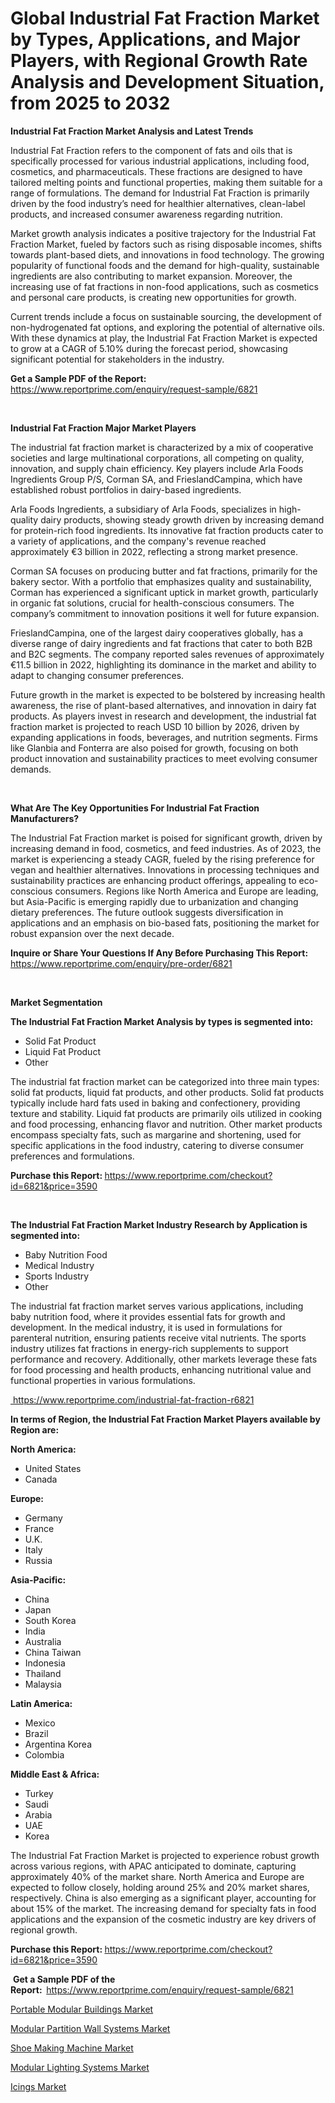 <p><h1>Global Industrial Fat Fraction Market by Types, Applications, and Major Players, with Regional Growth Rate Analysis and Development Situation, from 2025 to 2032</h1></p><p><strong>Industrial Fat Fraction Market Analysis and Latest Trends</strong></p>
<p><p>Industrial Fat Fraction refers to the component of fats and oils that is specifically processed for various industrial applications, including food, cosmetics, and pharmaceuticals. These fractions are designed to have tailored melting points and functional properties, making them suitable for a range of formulations. The demand for Industrial Fat Fraction is primarily driven by the food industry’s need for healthier alternatives, clean-label products, and increased consumer awareness regarding nutrition.</p><p>Market growth analysis indicates a positive trajectory for the Industrial Fat Fraction Market, fueled by factors such as rising disposable incomes, shifts towards plant-based diets, and innovations in food technology. The growing popularity of functional foods and the demand for high-quality, sustainable ingredients are also contributing to market expansion. Moreover, the increasing use of fat fractions in non-food applications, such as cosmetics and personal care products, is creating new opportunities for growth.</p><p>Current trends include a focus on sustainable sourcing, the development of non-hydrogenated fat options, and exploring the potential of alternative oils. With these dynamics at play, the Industrial Fat Fraction Market is expected to grow at a CAGR of 5.10% during the forecast period, showcasing significant potential for stakeholders in the industry.</p></p>
<p><strong>Get a Sample PDF of the Report:&nbsp;</strong> <a href="https://www.reportprime.com/enquiry/request-sample/6821?utm_campaign=2955&utm_medium=2&utm_source=Github&utm_content=ia&utm_term=19032025&utm_id=industrial-fat-fraction">https://www.reportprime.com/enquiry/request-sample/6821</a></p>
<p>&nbsp;</p>
<p><strong>Industrial Fat Fraction Major Market Players</strong></p>
<p><p>The industrial fat fraction market is characterized by a mix of cooperative societies and large multinational corporations, all competing on quality, innovation, and supply chain efficiency. Key players include Arla Foods Ingredients Group P/S, Corman SA, and FrieslandCampina, which have established robust portfolios in dairy-based ingredients.</p><p>Arla Foods Ingredients, a subsidiary of Arla Foods, specializes in high-quality dairy products, showing steady growth driven by increasing demand for protein-rich food ingredients. Its innovative fat fraction products cater to a variety of applications, and the company's revenue reached approximately €3 billion in 2022, reflecting a strong market presence.</p><p>Corman SA focuses on producing butter and fat fractions, primarily for the bakery sector. With a portfolio that emphasizes quality and sustainability, Corman has experienced a significant uptick in market growth, particularly in organic fat solutions, crucial for health-conscious consumers. The company’s commitment to innovation positions it well for future expansion.</p><p>FrieslandCampina, one of the largest dairy cooperatives globally, has a diverse range of dairy ingredients and fat fractions that cater to both B2B and B2C segments. The company reported sales revenues of approximately €11.5 billion in 2022, highlighting its dominance in the market and ability to adapt to changing consumer preferences.</p><p>Future growth in the market is expected to be bolstered by increasing health awareness, the rise of plant-based alternatives, and innovation in dairy fat products. As players invest in research and development, the industrial fat fraction market is projected to reach USD 10 billion by 2026, driven by expanding applications in foods, beverages, and nutrition segments. Firms like Glanbia and Fonterra are also poised for growth, focusing on both product innovation and sustainability practices to meet evolving consumer demands.</p></p>
<p>&nbsp;</p>
<p><strong>What Are The Key Opportunities For Industrial Fat Fraction Manufacturers?</strong></p>
<p><p>The Industrial Fat Fraction market is poised for significant growth, driven by increasing demand in food, cosmetics, and feed industries. As of 2023, the market is experiencing a steady CAGR, fueled by the rising preference for vegan and healthier alternatives. Innovations in processing techniques and sustainability practices are enhancing product offerings, appealing to eco-conscious consumers. Regions like North America and Europe are leading, but Asia-Pacific is emerging rapidly due to urbanization and changing dietary preferences. The future outlook suggests diversification in applications and an emphasis on bio-based fats, positioning the market for robust expansion over the next decade.</p></p>
<p><strong>Inquire or Share Your Questions If Any Before Purchasing This Report:</strong> <a href="https://www.reportprime.com/enquiry/pre-order/6821?utm_campaign=2955&utm_medium=2&utm_source=Github&utm_content=ia&utm_term=19032025&utm_id=industrial-fat-fraction">https://www.reportprime.com/enquiry/pre-order/6821</a></p>
<p>&nbsp;</p>
<p><strong>Market Segmentation</strong></p>
<p><strong>The Industrial Fat Fraction Market Analysis by types is segmented into:</strong></p>
<p><ul><li>Solid Fat Product</li><li>Liquid Fat Product</li><li>Other</li></ul></p>
<p><p>The industrial fat fraction market can be categorized into three main types: solid fat products, liquid fat products, and other products. Solid fat products typically include hard fats used in baking and confectionery, providing texture and stability. Liquid fat products are primarily oils utilized in cooking and food processing, enhancing flavor and nutrition. Other market products encompass specialty fats, such as margarine and shortening, used for specific applications in the food industry, catering to diverse consumer preferences and formulations.</p></p>
<p><strong>Purchase this Report:&nbsp;</strong><a href="https://www.reportprime.com/checkout?id=6821&price=3590&utm_campaign=2955&utm_medium=2&utm_source=Github&utm_content=ia&utm_term=19032025&utm_id=industrial-fat-fraction">https://www.reportprime.com/checkout?id=6821&price=3590</a></p>
<p>&nbsp;</p>
<p><strong>The Industrial Fat Fraction Market Industry Research by Application is segmented into:</strong></p>
<p><ul><li>Baby Nutrition Food</li><li>Medical Industry</li><li>Sports Industry</li><li>Other</li></ul></p>
<p><p>The industrial fat fraction market serves various applications, including baby nutrition food, where it provides essential fats for growth and development. In the medical industry, it is used in formulations for parenteral nutrition, ensuring patients receive vital nutrients. The sports industry utilizes fat fractions in energy-rich supplements to support performance and recovery. Additionally, other markets leverage these fats for food processing and health products, enhancing nutritional value and functional properties in various formulations.</p></p>
<p><a href="https://www.reportprime.com/industrial-fat-fraction-r6821?utm_campaign=2955&utm_medium=2&utm_source=Github&utm_content=ia&utm_term=19032025&utm_id=industrial-fat-fraction">&nbsp;https://www.reportprime.com/industrial-fat-fraction-r6821</a></p>
<p><strong>In terms of Region, the Industrial Fat Fraction Market Players available by Region are:</strong></p>
<p>
    <p> <strong> North America: </strong>
        <ul>
            <li>United States</li>
            <li>Canada</li>
        </ul>
        </p> 
    <p> <strong> Europe: </strong>
        <ul>
            <li>Germany</li>
            <li>France</li>
            <li>U.K.</li>
            <li>Italy</li>
            <li>Russia</li>
        </ul>
        </p> 
    <p> <strong> Asia-Pacific: </strong>
        <ul>
            <li>China</li>
            <li>Japan</li>
            <li>South Korea</li>
            <li>India</li>
            <li>Australia</li>
            <li>China Taiwan</li>
            <li>Indonesia</li>
            <li>Thailand</li>
            <li>Malaysia</li>
        </ul>
        </p> 
    <p> <strong> Latin America: </strong>
        <ul>
            <li>Mexico</li>
            <li>Brazil</li>
            <li>Argentina Korea</li>
            <li>Colombia</li>
        </ul>
        </p> 
    <p> <strong> Middle East & Africa: </strong>
        <ul>
            <li>Turkey</li>
            <li>Saudi</li>
            <li>Arabia</li>
            <li>UAE</li>
            <li>Korea</li>
        </ul>
    </p>
    </p>
<p><p>The Industrial Fat Fraction Market is projected to experience robust growth across various regions, with APAC anticipated to dominate, capturing approximately 40% of the market share. North America and Europe are expected to follow closely, holding around 25% and 20% market shares, respectively. China is also emerging as a significant player, accounting for about 15% of the market. The increasing demand for specialty fats in food applications and the expansion of the cosmetic industry are key drivers of regional growth.</p></p>
<p><strong>Purchase this Report: </strong><a href="https://www.reportprime.com/checkout?id=6821&price=3590&utm_campaign=2955&utm_medium=2&utm_source=Github&utm_content=ia&utm_term=19032025&utm_id=industrial-fat-fraction">https://www.reportprime.com/checkout?id=6821&price=3590</a></p>
<p>&nbsp;<strong>Get a Sample PDF of the Report:&nbsp;&nbsp;</strong><a href="https://www.reportprime.com/enquiry/request-sample/6821?utm_campaign=2955&utm_medium=2&utm_source=Github&utm_content=ia&utm_term=19032025&utm_id=industrial-fat-fraction">https://www.reportprime.com/enquiry/request-sample/6821</a></p>
<p><strong></strong></p>
<p><p><a href="https://www.linkedin.com/pulse/factors-driving-growth-portable-modular-buildings-market-projected-m88oe?utm_campaign=2955&utm_medium=2&utm_source=Github&utm_content=ia&utm_term=19032025&utm_id=industrial-fat-fraction">Portable Modular Buildings Market</a></p><p><a href="https://www.linkedin.com/pulse/modular-partition-wall-systems-market-report-in-depth-analysis-qbuke?utm_campaign=2955&utm_medium=2&utm_source=Github&utm_content=ia&utm_term=19032025&utm_id=industrial-fat-fraction">Modular Partition Wall Systems Market</a></p><p><a href="https://www.linkedin.com/pulse/shoe-making-machine-demand-sales-growth-forecasts-2025-2032-keyndex-ajkfe?utm_campaign=2955&utm_medium=2&utm_source=Github&utm_content=ia&utm_term=19032025&utm_id=industrial-fat-fraction">Shoe Making Machine Market</a></p><p><a href="https://www.linkedin.com/pulse/forecasting-future-modular-lighting-systems-market-growth-ozewe?utm_campaign=2955&utm_medium=2&utm_source=Github&utm_content=ia&utm_term=19032025&utm_id=industrial-fat-fraction">Modular Lighting Systems Market</a></p><p><a href="https://github.com/tauchzuazoli/Market-Research-Report-List-1/blob/main/icings-market.md?utm_campaign=2955&utm_medium=2&utm_source=Github&utm_content=ia&utm_term=19032025&utm_id=industrial-fat-fraction">Icings Market</a></p></p>
